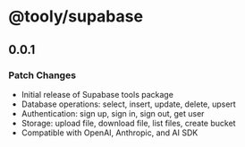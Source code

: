 # @tooly/supabase

## 0.0.1

### Patch Changes

- Initial release of Supabase tools package
- Database operations: select, insert, update, delete, upsert
- Authentication: sign up, sign in, sign out, get user
- Storage: upload file, download file, list files, create bucket
- Compatible with OpenAI, Anthropic, and AI SDK
